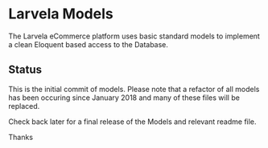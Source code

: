 # Larvela Models

The Larvela eCommerce platform uses basic standard models to implement a clean Eloquent based access to the Database.

## Status

This is the initial commit of models. Please note that a refactor of all models has been occuring since January 2018 and 
many of these files will be replaced.

Check back later for a final release of the Models and relevant readme file.

Thanks
